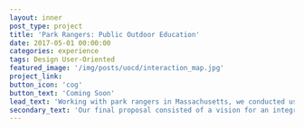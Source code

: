 ```yaml
---
layout: inner
post_type: project
title: 'Park Rangers: Public Outdoor Education'
date: 2017-05-01 00:00:00
categories: experience
tags: Design User-Oriented
featured_image: '/img/posts/uocd/interaction_map.jpg'
project_link:
button_icon: 'cog'
button_text: 'Coming Soon'
lead_text: 'Working with park rangers in Massachusetts, we conducted user interviews to identify user needs and organized collaborative design exercises to develop a proposal that addressed these needs a couple years into the future.'
secondary_text: 'Our final proposal consisted of a vision for an integrated academic and outdoor public school education, along with a teaching philosophy and high-level K-12 curriculum.'
---
```

